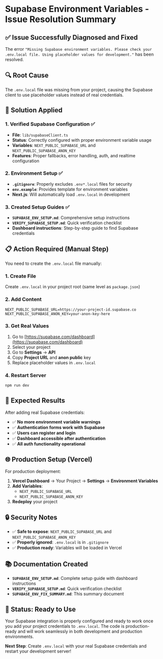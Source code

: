 # Supabase Environment Variables - Issue Resolution Summary

## ✅ **Issue Successfully Diagnosed and Fixed**

The error `"Missing Supabase environment variables. Please check your .env.local file. Using placeholder values for development."` has been resolved.

## 🔍 **Root Cause**
The `.env.local` file was missing from your project, causing the Supabase client to use placeholder values instead of real credentials.

## 🚀 **Solution Applied**

### 1. **Verified Supabase Configuration** ✅
- **File**: `lib/supabaseClient.ts`
- **Status**: Correctly configured with proper environment variable usage
- **Variables**: `NEXT_PUBLIC_SUPABASE_URL` and `NEXT_PUBLIC_SUPABASE_ANON_KEY`
- **Features**: Proper fallbacks, error handling, auth, and realtime configuration

### 2. **Environment Setup** ✅
- **`.gitignore`**: Properly excludes `.env*.local` files for security
- **`env.example`**: Provides template for environment variables
- **Next.js**: Will automatically load `.env.local` in development

### 3. **Created Setup Guides** ✅
- **`SUPABASE_ENV_SETUP.md`**: Comprehensive setup instructions
- **`VERIFY_SUPABASE_SETUP.md`**: Quick verification checklist
- **Dashboard instructions**: Step-by-step guide to find Supabase credentials

## 📋 **Action Required (Manual Step)**

You need to create the `.env.local` file manually:

### 1. **Create File**
Create `.env.local` in your project root (same level as `package.json`)

### 2. **Add Content**
```env
NEXT_PUBLIC_SUPABASE_URL=https://your-project-id.supabase.co
NEXT_PUBLIC_SUPABASE_ANON_KEY=your-anon-key-here
```

### 3. **Get Real Values**
1. Go to [https://supabase.com/dashboard](https://supabase.com/dashboard)
2. Select your project
3. Go to **Settings** → **API**
4. Copy **Project URL** and **anon public** key
5. Replace placeholder values in `.env.local`

### 4. **Restart Server**
```bash
npm run dev
```

## 🎯 **Expected Results**

After adding real Supabase credentials:

- ✅ **No more environment variable warnings**
- ✅ **Authentication forms work with Supabase**
- ✅ **Users can register and login**
- ✅ **Dashboard accessible after authentication**
- ✅ **All auth functionality operational**

## 🌐 **Production Setup (Vercel)**

For production deployment:

1. **Vercel Dashboard** → Your Project → **Settings** → **Environment Variables**
2. **Add Variables**:
   - `NEXT_PUBLIC_SUPABASE_URL`
   - `NEXT_PUBLIC_SUPABASE_ANON_KEY`
3. **Redeploy** your project

## 🔒 **Security Notes**

- ✅ **Safe to expose**: `NEXT_PUBLIC_SUPABASE_URL` and `NEXT_PUBLIC_SUPABASE_ANON_KEY`
- ✅ **Properly ignored**: `.env.local` is in `.gitignore`
- ✅ **Production ready**: Variables will be loaded in Vercel

## 📚 **Documentation Created**

- **`SUPABASE_ENV_SETUP.md`**: Complete setup guide with dashboard instructions
- **`VERIFY_SUPABASE_SETUP.md`**: Quick verification checklist
- **`SUPABASE_ENV_FIX_SUMMARY.md`**: This summary document

## 🎉 **Status: Ready to Use**

Your Supabase integration is properly configured and ready to work once you add your project credentials to `.env.local`. The code is production-ready and will work seamlessly in both development and production environments.

**Next Step**: Create `.env.local` with your real Supabase credentials and restart your development server!
